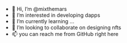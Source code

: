- 👋 Hi, I’m @mixthemars
- 👀 I’m interested in developing dapps
- 🌱 I’m currently learning ...
- 💞️ I’m looking to collaborate on designing nfts
- 📫 you can reach me from GitHub right here

<!---
mixthemars/mixthemars is a ✨ special ✨ repository because its `README.md` (this file) appears on your GitHub profile.
You can click the Preview link to take a look at your changes.
--->

